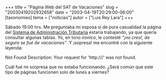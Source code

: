 +++
title = "Página Web del SAT de Vacaciones"
slug = "20030419202932658"
date = "2003-04-19T20:29:00-06:00"
[taxonomies]
tema = ["noticias"]
autor = ["Luis Rey Lara"]
+++

Sábado 19:00 hrs. Me preguntaba mi esposa si de pura casualidad la
página del [Sistema de Administración Tributaria](http://www.sat.gob.mx)
estaría trabajando, ya que quería consultar algunas tablas. Yo, en tono
*ironico*, le contesté *"¡no creo!, de seguro se fué de vacaciones"*. Y
¡sopresa! me encontré con la siguiente leyenda:

Not Found
Description: Your request for 'http:///' was not found.

Cuál fué mi sorpresa que no estaba funcionando. ¿Será común que este
tipo de páginas funcionen solo de lunes a viernes?


